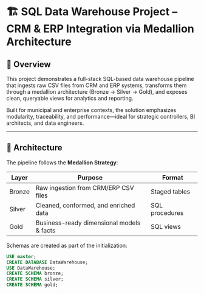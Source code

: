 # 🏗️ SQL Data Warehouse Project – CRM & ERP Integration via Medallion Architecture

## 📘 Overview

This project demonstrates a full-stack SQL-based data warehouse pipeline that ingests raw CSV files from CRM and ERP systems, transforms them through a medallion architecture (Bronze → Silver → Gold), and exposes clean, queryable views for analytics and reporting.

Built for municipal and enterprise contexts, the solution emphasizes modularity, traceability, and performance—ideal for strategic controllers, BI architects, and data engineers.

---

## 🧱 Architecture

The pipeline follows the **Medallion Strategy**:

| Layer   | Purpose                                  | Format         |
|---------|------------------------------------------|----------------|
| Bronze  | Raw ingestion from CRM/ERP CSV files     | Staged tables  |
| Silver  | Cleaned, conformed, and enriched data    | SQL procedures |
| Gold    | Business-ready dimensional models & facts| SQL views      |

Schemas are created as part of the initialization:

```sql
USE master;
CREATE DATABASE DataWarehouse;
USE DataWarehouse;
CREATE SCHEMA bronze;
CREATE SCHEMA silver;
CREATE SCHEMA gold;

